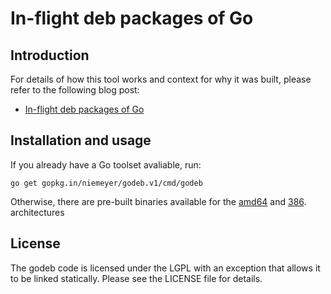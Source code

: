 # In-flight deb packages of Go

Introduction
------------

For details of how this tool works and context for why it was built,
please refer to the following blog post:

  * [In-flight deb packages of Go](http://blog.labix.org/2013/06/15/in-flight-deb-packages-of-go)


Installation and usage
----------------------

If you already have a Go toolset avaliable, run:

    go get gopkg.in/niemeyer/godeb.v1/cmd/godeb

Otherwise, there are pre-built binaries available for the
[amd64](https://godeb.s3.amazonaws.com/godeb-amd64.tar.gz) and
[386](https://godeb.s3.amazonaws.com/godeb-386.tar.gz).
architectures


License
-------

The godeb code is licensed under the LGPL with an exception that allows it to be linked statically. Please see the LICENSE file for details.
